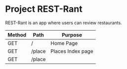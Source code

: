 # Project REST-Rant

REST-Rant is an app where users can review restaurants.

| Method        | Path              | Purpose          |
| ------------- | -------------     | -------------    |
| GET           |  /                | Home Page        |
| GET           |  /place           | Places Index page|
| GET           |  /place           |                  |